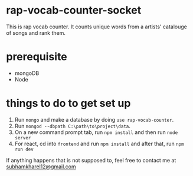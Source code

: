 # rap-vocab-counter-socket
This is rap vocab counter. It counts unique words from a artists' catalouge of songs and rank them.

# prerequisite
 - mongoDB
 - Node

# things to do to get set up
 1. Run `mongo` and make a database by doing `use rap-vocab-counter`.
 2. Run `mongod --dbpath C:\path\to\project\data`.
 3. On a new command prompt tab, run `npm install` and then run `node server`
 4. For react, cd into `frontend` and run `npm install` and after that, run `npm run dev`

 If anything happens that is not supposed to, feel free to contact me at <subhamkharel12@gmail.com>